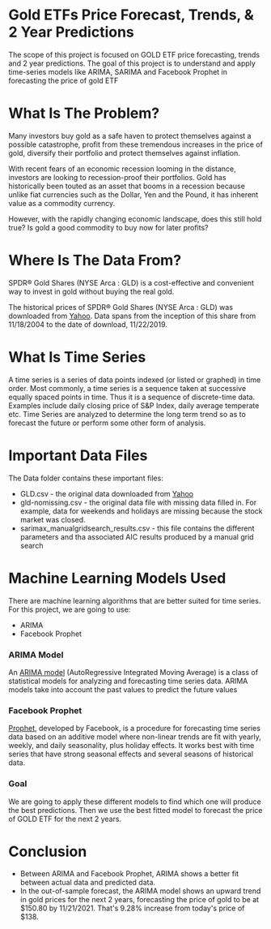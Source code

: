# Gold ETFs Price Forecast, Trends, & 2 Year Predictions
The scope of this project is focused on GOLD ETF price forecasting, trends and 2 year predictions. The goal of this project is to understand and apply time-series models like ARIMA, SARIMA and Facebook Prophet in forecasting the price of gold ETF

# What Is The Problem?
Many investors buy gold  as a safe haven to protect themselves against a possible catastrophe, profit from these tremendous increases in the price of gold, diversify their portfolio and protect themselves against inflation. 

With recent fears of an economic recession looming in the distance, investors are looking to recession-proof their portfolios. Gold has historically been touted as an asset that booms in a recession because unlike fiat currencies such as the Dollar, Yen and the Pound, it has inherent value as a commodity currency.

However, with the rapidly changing economic landscape, does this still hold true? Is gold a good commodity to buy now for later profits?

# Where Is The Data From?
SPDR® Gold Shares (NYSE Arca : GLD) is a cost-effective and convenient way to invest in gold without buying the real gold.

The historical prices of SPDR® Gold Shares (NYSE Arca : GLD) was downloaded from [Yahoo](https://finance.yahoo.com/quote/GLD/history?p=GLD). Data spans from the inception of this share from 11/18/2004 to the date of download, 11/22/2019.

# What Is Time Series
A time series is a series of data points indexed (or listed or graphed) in time order. Most commonly, a time series is a sequence taken at successive equally spaced points in time. Thus it is a sequence of discrete-time data. Examples include daily closing price of S&P Index, daily average temperate etc. Time Series are analyzed to determine the long term trend so as to forecast the future or perform some other form of analysis.

# Important Data Files
The Data folder contains these important files:
  * GLD.csv - the original data downloaded from [Yahoo](https://finance.yahoo.com/quote/GLD/history?p=GLD)
  * gld-nomissing.csv - the original data file with missing data filled in. For example, data for weekends and holidays are missing because the stock market was closed.
  * sarimax_manualgridsearch_results.csv - this file contains the different parameters and tha associated AIC results produced by a manual grid search

# Machine Learning Models Used
There are machine learning algorithms that are better suited for time series. For this project, we are going to use:
  * ARIMA
  * Facebook Prophet

### ARIMA Model
An [ARIMA model](https://en.wikipedia.org/wiki/Autoregressive_integrated_moving_average) (AutoRegressive Integrated Moving Average) is a class of statistical models for analyzing and forecasting time series data. ARIMA models take into account the past values to predict the future values

### Facebook Prophet
[Prophet](https://facebook.github.io/prophet/), developed by Facebook, is a procedure for forecasting time series data based on an additive model where non-linear trends are fit with yearly, weekly, and daily seasonality, plus holiday effects. It works best with time series that have strong seasonal effects and several seasons of historical data.

### Goal
We are going to apply these different models to find which one will produce the best predictions. Then we use the best fitted model to forecast the price of GOLD ETF for the next 2 years.

# Conclusion
  * Between ARIMA and Facebook Prophet, ARIMA shows a better fit between actual data and predicted data.
  * In the out-of-sample forecast, the ARIMA model shows an upward trend in gold prices for the next 2 years, forecasting the price of gold to be at $150.80 by 11/21/2021. That's 9.28% increase from today's price of $138.
